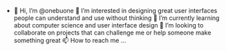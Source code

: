- 👋 Hi, I’m @onebuone
👀 I’m interested in designing great user interfaces people can understand and use without thinking
🌱 I’m currently learning about computer science and user interface design
💞️ I’m looking to collaborate on projects that can challenge me or help someone make something great
📫 How to reach me ...
